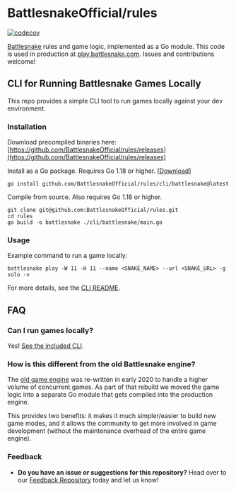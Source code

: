 # BattlesnakeOfficial/rules

[![codecov](https://codecov.io/gh/BattlesnakeOfficial/rules/branch/master/graph/badge.svg)](https://codecov.io/gh/BattlesnakeOfficial/rules)

[Battlesnake](https://play.battlesnake.com) rules and game logic, implemented as a Go module. This code is used in production at [play.battlesnake.com](https://play.battlesnake.com). Issues and contributions welcome!


## CLI for Running Battlesnake Games Locally

This repo provides a simple CLI tool to run games locally against your dev environment.

### Installation

Download precompiled binaries here: <br>
[https://github.com/BattlesnakeOfficial/rules/releases](https://github.com/BattlesnakeOfficial/rules/releases)

Install as a Go package. Requires Go 1.18 or higher. [[Download](https://golang.org/dl/)]
```
go install github.com/BattlesnakeOfficial/rules/cli/battlesnake@latest
```

Compile from source. Also requires Go 1.18 or higher.
```
git clone git@github.com:BattlesnakeOfficial/rules.git
cd rules
go build -o battlesnake ./cli/battlesnake/main.go
```

### Usage

Example command to run a game locally:
```
battlesnake play -W 11 -H 11 --name <SNAKE_NAME> --url <SNAKE_URL> -g solo -v
```

For more details, see the [CLI README](cli/README.md).


## FAQ

### Can I run games locally?

Yes! [See the included CLI](cli/README.md).

### How is this different from the old Battlesnake engine?

The [old game engine](https://github.com/battlesnakeio/engine) was re-written in early 2020 to handle a higher volume of concurrent games. As part of that rebuild we moved the game logic into a separate Go module that gets compiled into the production engine.

This provides two benefits: it makes it much simpler/easier to build new game modes, and it allows the community to get more involved in game development (without the maintenance overhead of the entire game engine).

### Feedback

* **Do you have an issue or suggestions for this repository?** Head over to our [Feedback Repository](https://play.battlesnake.com/feedback) today and let us know!
